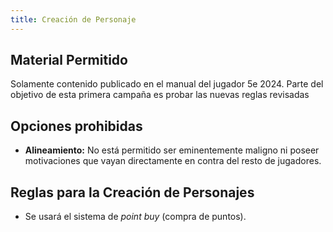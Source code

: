 ```yaml
---
title: Creación de Personaje
---
```


## Material Permitido

Solamente contenido publicado en el manual  del jugador 5e 2024. Parte del objetivo de esta primera campaña es probar las nuevas reglas revisadas

## Opciones prohibidas

- **Alineamiento:** No está permitido ser eminentemente maligno ni poseer motivaciones que vayan directamente en contra del resto de jugadores.

## Reglas para la Creación de Personajes
- Se usará el sistema de _point buy_ (compra de puntos).